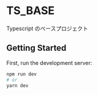 # TS_BASE

Typescript のベースプロジェクト

## Getting Started

First, run the development server:

```bash
npm run dev
# or
yarn dev
```
